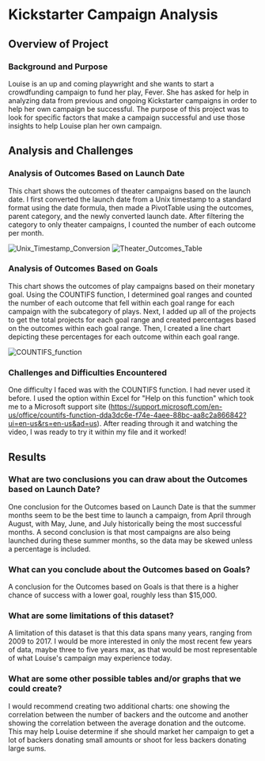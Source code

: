 # Kickstarter Campaign Analysis

## Overview of Project

### Background and Purpose

Louise is an up and coming playwright and she wants to start a crowdfunding campaign to fund her play, Fever. She has asked for help in analyzing data from previous and ongoing Kickstarter campaigns in order to help her own campaign be successful. The purpose of this project was to look for specific factors that make a campaign successful and use those insights to help Louise plan her own campaign.

## Analysis and Challenges

### Analysis of Outcomes Based on Launch Date

This chart shows the outcomes of theater campaigns based on the launch date. I first converted the launch date from a Unix timestamp to a standard format using the date formula, then made a PivotTable using the outcomes, parent category, and the newly converted launch date. After filtering the category to only theater campaigns, I counted the number of each outcome per month.

![Unix_Timestamp_Conversion](https://user-images.githubusercontent.com/106830513/174194183-a59bb67d-7343-440f-b4cd-86b1d7d9853d.png)
![Theater_Outcomes_Table](https://user-images.githubusercontent.com/106830513/174193584-977b49de-4094-41d0-b90a-50b7c0a40ab7.png)

### Analysis of Outcomes Based on Goals

This chart shows the outcomes of play campaigns based on their monetary goal. Using the COUNTIFS function, I determined goal ranges and counted the number of each outcome that fell within each goal range for each campaign with the subcategory of plays. Next, I added up all of the projects to get the total projects for each goal range and created percentages based on the outcomes within each goal range. Then, I created a line chart depicting these percentages for each outcome within each goal range.

![COUNTIFS_function](https://user-images.githubusercontent.com/106830513/174193627-41189438-92d7-434a-a223-36ae190990b5.png)

### Challenges and Difficulties Encountered

One difficulty I faced was with the COUNTIFS function. I had never used it before. I used the option within Excel for "Help on this function" which took me to a Microsoft support site (https://support.microsoft.com/en-us/office/countifs-function-dda3dc6e-f74e-4aee-88bc-aa8c2a866842?ui=en-us&rs=en-us&ad=us). After reading through it and watching the video, I was ready to try it within my file and it worked!

## Results

### What are two conclusions you can draw about the Outcomes based on Launch Date?

One conclusion for the Outcomes based on Launch Date is that the summer months seem to be the best time to launch a campaign, from April through August, with May, June, and July historically being the most successful months. A second conclusion is that most campaigns are also being launched during these summer months, so the data may be skewed unless a percentage is included.

### What can you conclude about the Outcomes based on Goals?

A conclusion for the Outcomes based on Goals is that there is a higher chance of success with a lower goal, roughly less than $15,000.

### What are some limitations of this dataset?

A limitation of this dataset is that this data spans many years, ranging from 2009 to 2017. I would be more interested in only the most recent few years of data, maybe three to five years max, as that would be most representable of what Louise's campaign may experience today.

### What are some other possible tables and/or graphs that we could create?

I would recommend creating two additional charts: one showing the correlation between the number of backers and the outcome and another showing the correlation between the average donation and the outcome. This may help Louise determine if she should market her campaign to get a lot of backers donating small amounts or shoot for less backers donating large sums.
